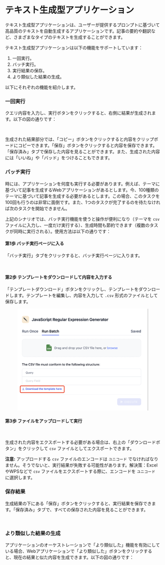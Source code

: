 # テキスト生成型アプリケーション

テキスト生成型アプリケーションは、ユーザーが提供するプロンプトに基づいて高品質のテキストを自動生成するアプリケーションです。記事の要約や翻訳など、さまざまなタイプのテキストを生成することができます。

テキスト生成型アプリケーションは以下の機能をサポートしています：

1. 一回実行。
2. バッチ実行。
3. 実行結果の保存。
4. より類似した結果の生成。

以下にそれぞれの機能を紹介します。

### 一回実行

クエリ内容を入力し、実行ボタンをクリックすると、右側に結果が生成されます。以下の図の通りです：

<figure><img src="../../../../en/.gitbook/assets/text-generator.png" alt=""><figcaption></figcaption></figure>

生成された結果部分では、「コピー」ボタンをクリックすると内容をクリップボードにコピーできます。「保存」ボタンをクリックすると内容を保存できます。「保存済み」タブで保存した内容を見ることができます。また、生成された内容には「いいね」や「バッド」をつけることもできます。

### バッチ実行

時には、アプリケーションを何度も実行する必要があります。例えば、テーマに基づいて記事を生成するWebアプリケーションがあるとします。今、100種類のテーマに基づいて記事を生成する必要があるとします。この場合、このタスクを100回も行うのは非常に面倒です。また、1つのタスクが完了するのを待たなければ次のタスクを開始できません。

上記のシナリオでは、バッチ実行機能を使うと操作が便利になり（テーマを `csv` ファイルに入力し、一度だけ実行する）、生成時間も節約できます（複数のタスクが同時に実行される）。使用方法は以下の通りです：

#### 第1歩 バッチ実行ページに入る

「バッチ実行」タブをクリックすると、バッチ実行ページに入ります。

<figure><img src="../../../../en/.gitbook/assets/text-generator-batch.png" alt=""><figcaption></figcaption></figure>

#### 第2歩 テンプレートをダウンロードして内容を入力する

「テンプレートダウンロード」ボタンをクリックし、テンプレートをダウンロードします。テンプレートを編集し、内容を入力して `.csv` 形式のファイルとして保存します。

<figure><img src="../../../../en/.gitbook/assets/text-generator-batch-download.png" alt=""><figcaption></figcaption></figure>

#### 第3歩 ファイルをアップロードして実行

<figure><img src="../../../../en/.gitbook/assets/batch-run.png" alt=""><figcaption></figcaption></figure>

生成された内容をエクスポートする必要がある場合は、右上の「ダウンロードボタン」をクリックして `csv` ファイルとしてエクスポートできます。

**注意:** アップロードする `csv` ファイルのエンコードは `ユニコード` でなければなりません。そうでないと、実行結果が失敗する可能性があります。解決策：ExcelやWPSなどで `csv` ファイルをエクスポートする際に、エンコードを `ユニコード` に選択します。

### 保存結果

生成結果の下にある「保存」ボタンをクリックすると、実行結果を保存できます。「保存済み」タブで、すべての保存された内容を見ることができます。

<figure><img src="../../../../en/.gitbook/assets/text-generator-saved.png" alt=""><figcaption></figcaption></figure>

### より類似した結果の生成

アプリケーションのオーケストレーションで「より類似した」機能を有効にしている場合、Webアプリケーションで「より類似した」ボタンをクリックすると、現在の結果と似た内容を生成できます。以下の図の通りです：

<figure><img src="../../../../en/.gitbook/assets/text-generator-more-like-this.png" alt=""><figcaption></figcaption></figure>